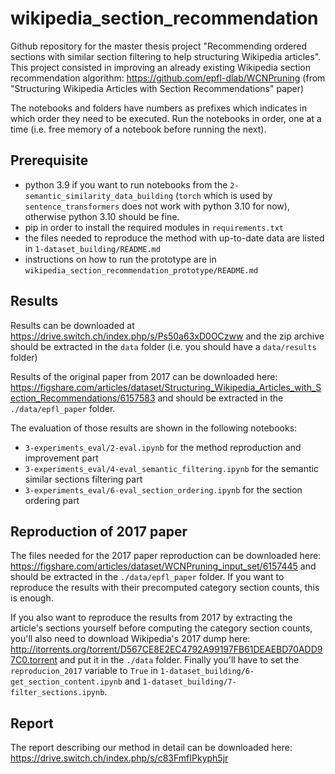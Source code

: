 # wikipedia_section_recommendation

Github repository for the master thesis project "Recommending ordered sections with similar section filtering to help structuring Wikipedia articles". This project consisted in improving an already existing Wikipedia section recommendation algorithm: https://github.com/epfl-dlab/WCNPruning (from "Structuring Wikipedia Articles with Section Recommendations" paper)

The notebooks and folders have numbers as prefixes which indicates in which order they need to be executed. Run the notebooks in order, one at a time (i.e. free memory of a notebook before running the next).

## Prerequisite
- python 3.9 if you want to run notebooks from the `2-semantic_similarity_data_building` (`torch` which is used by `sentence_transformers` does not work with python 3.10 for now), otherwise python 3.10 should be fine.
- pip in order to install the required modules in `requirements.txt`
- the files needed to reproduce the method with up-to-date data are listed in `1-dataset_building/README.md`
- instructions on how to run the prototype are in `wikipedia_section_recommendation_prototype/README.md`

## Results
Results can be downloaded at https://drive.switch.ch/index.php/s/Ps50a63xD0OCzww and the zip archive should be extracted in the `data` folder (i.e. you should have a `data/results` folder)

Results of the original paper from 2017 can be downloaded here: https://figshare.com/articles/dataset/Structuring_Wikipedia_Articles_with_Section_Recommendations/6157583 and should be extracted in the `./data/epfl_paper` folder.

The evaluation of those results are shown in the following notebooks:

- `3-experiments_eval/2-eval.ipynb` for the method reproduction and improvement part
- `3-experiments_eval/4-eval_semantic_filtering.ipynb` for the semantic similar sections filtering part
- `3-experiments_eval/6-eval_section_ordering.ipynb` for the section ordering part


## Reproduction of 2017 paper
The files needed for the 2017 paper reproduction can be downloaded here: https://figshare.com/articles/dataset/WCNPruning_input_set/6157445 and should be extracted in the `./data/epfl_paper` folder. If you want to reproduce the results with their precomputed category section counts, this is enough.

If you also want to reproduce the results from 2017 by extracting the article's sections yourself before computing the category section counts, you'll also need to download Wikipedia's 2017 dump here: http://itorrents.org/torrent/D567CE8E2EC4792A99197FB61DEAEBD70ADD97C0.torrent and put it in the `./data` folder. Finally you'll have to set the `reproducion_2017` variable to `True` in `1-dataset_building/6-get_section_content.ipynb` and `1-dataset_building/7-filter_sections.ipynb`.

## Report
The report describing our method in detail can be downloaded here: https://drive.switch.ch/index.php/s/c83FmfIPkyph5jr